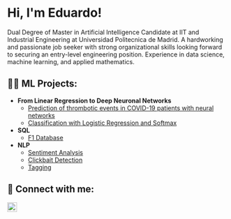 <h1>Hi, I'm Eduardo!</h1>
Dual Degree of Master in Artificial Intelligence Candidate at IIT and Industrial Engineering at Universidad Politecnica de Madrid. A hardworking and passionate job seeker with strong organizational skills looking forward to securing an entry-level engineering position. Experience in data science, machine learning, and applied mathematics.
<h2>👨‍💻 ML Projects:</h2>

- <b>From Linear Regression to Deep Neuronal Networks</b>
  - [Prediction of thrombotic events in COVID-19 patients with neural networks](https://github.com/edugaleote/Prediction-of-thrombotic-events-in-COVID-19-patients-with-neural-networks)
  - [Classification with Logistic Regression and Softmax](https://github.com/edugaleote/Logistic-regression-and-softmax-regression)
- <b>SQL</b>
  - [F1 Database](https://github.com/edugaleote/F1-database-SQL)
- <b>NLP</b>
  - [Sentiment Analysis](https://github.com/edugaleote/Sentiment-analysis)
  - [Clickbait Detection](https://github.com/edugaleote/Clickbait-detection)
  - [Tagging](https://github.com/edugaleote/Tagging-in-NLP)

<h2> 🤳 Connect with me:</h2>

[<img align="left" alt="JoshMadakor | LinkedIn" width="22px" src="https://cdn.jsdelivr.net/npm/simple-icons@v3/icons/linkedin.svg" />][linkedin]

[linkedin]: https://www.linkedin.com/in/eduardogaleote/
